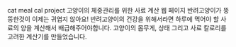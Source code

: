 cat meal cal project
고양이의 체중관리를 위한 사료 계산 웹 페이지
반려고양이가 뚱뚱한것이 이제는 귀엽지 않아요! 반려고양이의 건강을 위해서라면 하루에 먹어야 할 사료의 양을 계산해서 배급해주어야합니다. 고양이의 몸무게, 상태 그리고 사료 칼로리를 고려한 계산기를 만들었습니다.
  
